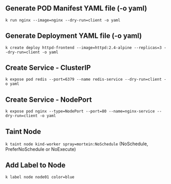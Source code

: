 ## Generate POD Manifest YAML file (-o yaml)

`k run nginx --image=nginx --dry-run=client -o yaml`

## Generate Deployment YAML file (-o yaml)

`k create deploy httpd-frontend --image=httpd:2.4-alpine --replicas=3 --dry-run=client -o yaml`

## Create Service - ClusterIP

`k expose pod redis --port=6379 --name redis-service --dry-run=client -o yaml`

## Create Service - NodePort

`k expose pod nginx --type=NodePort --port=80 --name=nginx-service --dry-run=client -o yaml`

## Taint Node

`k taint node kind-worker spray=mortein:NoSchedule` (NoSchedule, PreferNoSchedule or NoExecute)

## Add Label to Node

`k label node node01 color=blue`